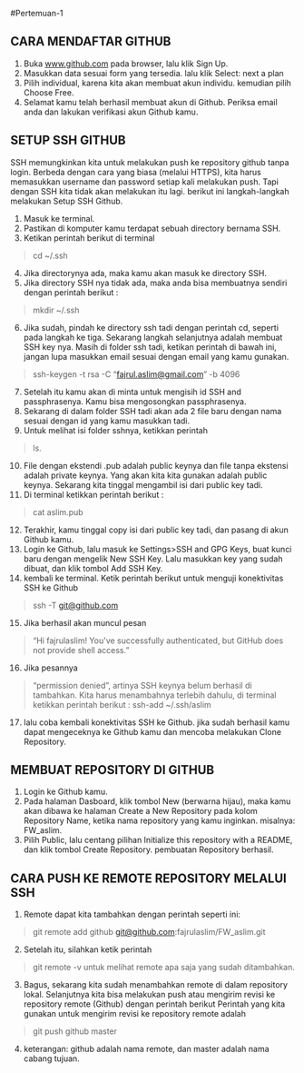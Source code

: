 #Pertemuan-1

## CARA  MENDAFTAR GITHUB
1. Buka www.github.com pada browser, lalu klik Sign Up.
2. Masukkan data sesuai form yang tersedia. lalu klik Select: next a plan
3. Pilih individual, karena kita akan membuat akun individu. kemudian pilih Choose Free.
4. Selamat kamu telah berhasil membuat akun di Github. Periksa email anda dan lakukan verifikasi akun Github kamu.


## SETUP SSH GITHUB
SSH memungkinkan kita untuk melakukan push ke repository github tanpa login. Berbeda dengan cara yang biasa (melalui HTTPS), kita harus memasukkan username dan password setiap kali melakukan push. Tapi dengan SSH kita tidak akan melakukan itu lagi.
berikut ini langkah-langkah melakukan Setup SSH Github.

1. Masuk ke terminal.
2. Pastikan di komputer kamu terdapat sebuah directory bernama SSH.
3. Ketikan perintah berikut di terminal
> cd ~/.ssh
4. Jika directorynya ada, maka kamu akan masuk ke directory SSH.
5. Jika directory SSH nya tidak ada, maka anda bisa membuatnya sendiri dengan perintah berikut :
> mkdir ~/.ssh
6. Jika sudah, pindah ke directory ssh tadi dengan perintah cd, seperti pada langkah ke tiga. Sekarang langkah selanjutnya adalah membuat SSH key nya. Masih di folder ssh tadi, ketikan perintah di bawah ini, jangan lupa masukkan email sesuai dengan email yang kamu gunakan.
> ssh-keygen  -t rsa -C “fajrul.aslim@gmail.com” -b 4096
7. Setelah itu kamu akan di minta untuk mengisih id SSH and passphrasenya. Kamu bisa mengosongkan passphrasenya. 
8. Sekarang di dalam folder SSH tadi akan ada 2 file baru dengan nama sesuai dengan id yang kamu masukkan tadi.
9. Untuk melihat isi folder sshnya, ketikkan perintah 
> ls.
10. File dengan ekstendi .pub adalah public keynya dan file tanpa ekstensi adalah private keynya. Yang akan kita kita gunakan adalah public keynya. Sekarang kita tinggal mengambil isi dari public key tadi.
11. Di terminal ketikkan perintah berikut :
> cat aslim.pub
12. Terakhir, kamu tinggal copy isi dari public key tadi, dan pasang di akun Github kamu.
13. Login ke Github, lalu masuk ke Settings>SSH and GPG Keys, buat kunci baru dengan mengelik New SSH Key. Lalu masukkan key yang sudah dibuat, dan klik tombol Add SSH Key.
14. kembali ke terminal. Ketik perintah berikut untuk menguji konektivitas SSH ke Github
> ssh -T git@github.com
15. Jika berhasil akan muncul pesan 
> “Hi fajrulaslim! You've successfully authenticated, but GitHub does not provide shell access.”
16. Jika pesannya 
> “permission denied”, 
artinya SSH keynya belum berhasil di tambahkan. Kita harus menambahnya terlebih dahulu, di terminal ketikkan perintah berikut :
> ssh-add ~/.ssh/aslim
17. lalu coba kembali konektivitas SSH ke Github. jika sudah berhasil kamu dapat mengeceknya ke Github kamu dan mencoba melakukan Clone Repository.

## MEMBUAT REPOSITORY DI GITHUB
1. Login ke Github kamu.
2. Pada halaman Dasboard, klik tombol New (berwarna hijau), maka kamu akan dibawa ke halaman Create a New Repository
pada kolom Repository Name, ketika nama repository yang kamu inginkan. misalnya: FW_aslim.
3. Pilih Public, lalu centang pilihan Initialize this repository with a README, dan klik tombol Create Repository.
 pembuatan Repository berhasil.
 
 ## CARA PUSH KE REMOTE REPOSITORY MELALUI SSH
 1. Remote dapat kita tambahkan dengan perintah seperti ini:
 > git remote add github git@github.com:fajrulaslim/FW_aslim.git
 2. Setelah itu, silahkan ketik perintah 
 > git remote -v 
 untuk melihat remote apa saja yang sudah ditambahkan.
 3. Bagus, sekarang kita sudah menambahkan remote di dalam repository lokal.
 Selanjutnya kita bisa melakukan push atau mengirim revisi ke repository remote (Github) dengan perintah berikut
 Perintah yang kita gunakan untuk mengirim revisi ke repository remote adalah
 > git push github master
 4. keterangan: github adalah nama remote, dan master adalah nama cabang tujuan.
